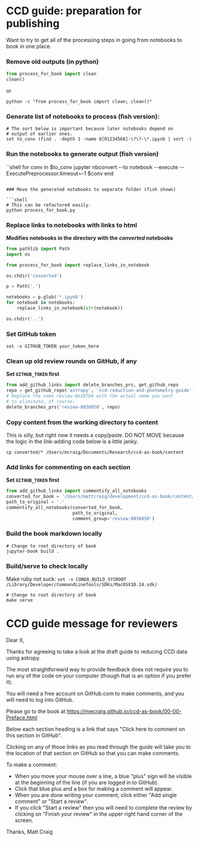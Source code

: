 # CCD guide: preparation for publishing

Want to try to get all of the processing steps in going from notebooks to book in one place.

### Remove old outputs (in python)

```python
from process_for_book import clean
clean()
```

or

```shell
python -c "from process_for_book import clean; clean()"
```

### Generate list of notebooks to process (fish version):

```shell
# The sort below is important because later notebooks depend on
# output of earlier ones.
set to_conv (find . -depth 1 -name 0[01234568]-\?\?-\*.ipynb | sort -)
```

### Run the notebooks to generate output (fish version)

``shell
for conv in $to_conv
    jupyter nbconvert --to notebook --execute --ExecutePreprocessor.timeout=-1 $conv
end
```

### Move the generated notebooks to separate folder (fish shown)

```shell
# This can be refactored easily.
python process_for_book.py
```

### Replace links to notebooks with links to html

**Modifies notebooks in the directory with the *converted* notebooks**

```python
from pathlib import Path
import os

from process_for_book import replace_links_in_notebook

os.chdir('converted')

p = Path('.')

notebooks = p.glob('*.ipynb')
for notebook in notebooks:
    replace_links_in_notebook(str(notebook))

os.chdir('..')
```

### Set GitHub token


```shell
set -x GITHUB_TOKEN your_token_here
```

### Clean up old review rounds on GitHub, if any

**Set `GITHUB_TOKEN` first**

```python
from add_github_links import delete_branches_prs, get_github_repo
repo = get_github_repo('astropy', 'ccd-reduction-and-photometry-guide')
# Replace the name review-8e187b6 with the actual name you want
# to eliminate, of course.
delete_branches_prs('review-8036850', repo)
```


### Copy content from the working directory to content

This is silly, but right now it needs a copy/paste. DO NOT MOVE because
the logic in the link-adding code below is a little janky.

```shell
cp converted/* /Users/mcraig/Documents/Research/ccd-as-book/content
```

### Add links for commenting on each section

**Set `GITHUB_TOKEN` first**

```python
from add_github_links import commentify_all_notebooks
converted_for_book = '/Users/mattcraig/development/ccd-as-book/content/'
path_to_original = '.'
commentify_all_notebooks(converted_for_book,
                         path_to_original,
                         comment_group='review-8036850')
```

### Build the book markdown locally

```shell
# Change to root directory of book
jupyter-book build .
```

### Build/serve to check locally

Make ruby not suck: `set -x CONDA_BUILD_SYSROOT /Library/Developer/CommandLineTools/SDKs/MacOSX10.14.sdk/`

```shell
# Change to root directory of book
make serve
```

# CCD guide message for reviewers

Dear X,

Thanks for agreeing to take a look at the draft guide to reducing CCD data using astropy.

The most straightforward way to provide feedback does not require you to run any of the code on your computer (though that is an option if you prefer it).

You will need a free account on GitHub.com to make comments, and you will need to log into GitHub.

Please go to the book at https://mwcraig.github.io/ccd-as-book/00-00-Preface.html

Below each section heading is a link that says "Click here to comment on this section in GitHub".

Clicking on any of those links as you read through the guide will take you to the location of that section on GitHub so that you can make comments.

To make a comment:

+ When you move your mouse over a line, a blue "plus" sign will be visible at the beginning of the line (if you are logged in to GitHub).
+ Click that blue plus and a box for making a comment will appear.
+ When you are done writing your comment, click either "Add single comment" or "Start a review".
+ If you click "Start a review" then you will need to complete the review by clicking on "Finish your review" in the upper right hand corner of the screen.

Thanks,
Matt Craig
